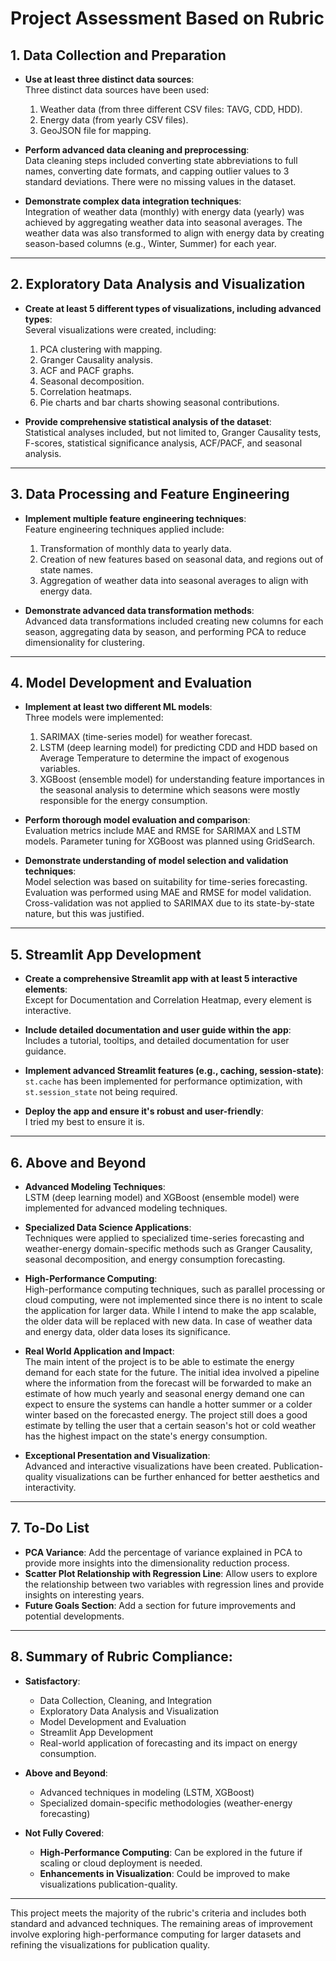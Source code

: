# Project Assessment Based on Rubric

## 1. Data Collection and Preparation
- **Use at least three distinct data sources**:  
  Three distinct data sources have been used:  
  1. Weather data (from three different CSV files: TAVG, CDD, HDD).  
  2. Energy data (from yearly CSV files).  
  3. GeoJSON file for mapping.

- **Perform advanced data cleaning and preprocessing**:  
  Data cleaning steps included converting state abbreviations to full names, converting date formats, and capping outlier values to 3 standard deviations. There were no missing values in the dataset.

- **Demonstrate complex data integration techniques**:  
  Integration of weather data (monthly) with energy data (yearly) was achieved by aggregating weather data into seasonal averages. The weather data was also transformed to align with energy data by creating season-based columns (e.g., Winter, Summer) for each year.

---

## 2. Exploratory Data Analysis and Visualization
- **Create at least 5 different types of visualizations, including advanced types**:  
  Several visualizations were created, including:  
  1. PCA clustering with mapping.  
  2. Granger Causality analysis.  
  3. ACF and PACF graphs.  
  4. Seasonal decomposition.  
  5. Correlation heatmaps.  
  6. Pie charts and bar charts showing seasonal contributions.

- **Provide comprehensive statistical analysis of the dataset**:  
  Statistical analyses included, but not limited to, Granger Causality tests, F-scores, statistical significance analysis, ACF/PACF, and seasonal analysis.

---

## 3. Data Processing and Feature Engineering
- **Implement multiple feature engineering techniques**:  
  Feature engineering techniques applied include:  
  1. Transformation of monthly data to yearly data.  
  2. Creation of new features based on seasonal data, and regions out of state names.  
  3. Aggregation of weather data into seasonal averages to align with energy data.

- **Demonstrate advanced data transformation methods**:  
  Advanced data transformations included creating new columns for each season, aggregating data by season, and performing PCA to reduce dimensionality for clustering.

---

## 4. Model Development and Evaluation
- **Implement at least two different ML models**:  
  Three models were implemented:  
  1. SARIMAX (time-series model) for weather forecast.  
  2. LSTM (deep learning model) for predicting CDD and HDD based on Average Temperature to determine the impact of exogenous variables.  
  3. XGBoost (ensemble model) for understanding feature importances in the seasonal analysis to determine which seasons were mostly responsible for the energy consumption.

- **Perform thorough model evaluation and comparison**:  
  Evaluation metrics include MAE and RMSE for SARIMAX and LSTM models. Parameter tuning for XGBoost was planned using GridSearch.

- **Demonstrate understanding of model selection and validation techniques**:  
  Model selection was based on suitability for time-series forecasting. Evaluation was performed using MAE and RMSE for model validation. Cross-validation was not applied to SARIMAX due to its state-by-state nature, but this was justified.

---

## 5. Streamlit App Development
- **Create a comprehensive Streamlit app with at least 5 interactive elements**:  
  Except for Documentation and Correlation Heatmap, every element is interactive.

- **Include detailed documentation and user guide within the app**:  
  Includes a tutorial, tooltips, and detailed documentation for user guidance.

- **Implement advanced Streamlit features (e.g., caching, session-state)**:  
  `st.cache` has been implemented for performance optimization, with `st.session_state` not being required.

- **Deploy the app and ensure it's robust and user-friendly**:  
  I tried my best to ensure it is.

---

## 6. Above and Beyond
- **Advanced Modeling Techniques**:  
  LSTM (deep learning model) and XGBoost (ensemble model) were implemented for advanced modeling techniques.

- **Specialized Data Science Applications**:  
  Techniques were applied to specialized time-series forecasting and weather-energy domain-specific methods such as Granger Causality, seasonal decomposition, and energy consumption forecasting.

- **High-Performance Computing**:  
  High-performance computing techniques, such as parallel processing or cloud computing, were not implemented since there is no intent to scale the application for larger data. While I intend to make the app scalable, the older data will be replaced with new data. In case of weather data and energy data, older data loses its significance. 

- **Real World Application and Impact**:  
  The main intent of the project is to be able to estimate the energy demand for each state for the future. The initial idea involved a pipeline where the information from the forecast will be forwarded to make an estimate of how much yearly and seasonal energy demand one can expect to ensure the systems can handle a hotter summer or a colder winter based on the forecasted energy. The project still does a good estimate by telling the user that a certain season's hot or cold weather has the highest impact on the state's energy consumption. 

- **Exceptional Presentation and Visualization**:  
  Advanced and interactive visualizations have been created. Publication-quality visualizations can be further enhanced for better aesthetics and interactivity.

---

## 7. To-Do List
- **PCA Variance**: Add the percentage of variance explained in PCA to provide more insights into the dimensionality reduction process.
- **Scatter Plot Relationship with Regression Line**: Allow users to explore the relationship between two variables with regression lines and provide insights on interesting years.
- **Future Goals Section**: Add a section for future improvements and potential developments.

---

## 8. Summary of Rubric Compliance:
- **Satisfactory**:
  - Data Collection, Cleaning, and Integration
  - Exploratory Data Analysis and Visualization
  - Model Development and Evaluation
  - Streamlit App Development
  - Real-world application of forecasting and its impact on energy consumption.
  
- **Above and Beyond**:
  - Advanced techniques in modeling (LSTM, XGBoost)
  - Specialized domain-specific methodologies (weather-energy forecasting)
  
- **Not Fully Covered**:
  - **High-Performance Computing**: Can be explored in the future if scaling or cloud deployment is needed.
  - **Enhancements in Visualization**: Could be improved to make visualizations publication-quality.

---

This project meets the majority of the rubric's criteria and includes both standard and advanced techniques. The remaining areas of improvement involve exploring high-performance computing for larger datasets and refining the visualizations for publication quality.
